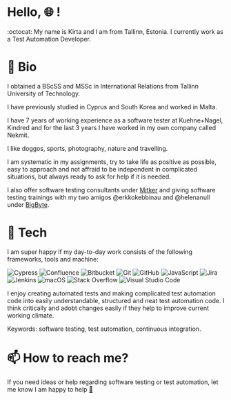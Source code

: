 # Hello, :globe_with_meridians: !

:octocat: My name is Kirta and I am from Tallinn, Estonia. I currently work as a Test Automation Developer.

# :dart: Bio

<p>
I obtained a BScSS and MSSc in International Relations from Tallinn University of Technology.

I have previously studied in Cyprus and South Korea and worked in Malta.

I have 7 years of working experience as a software tester at Kuehne+Nagel, Kindred and for the last 3 years I have worked in my own company called Nekmit.

I like doggos, sports, photography, nature and travelling.

I am systematic in my assignments, try to take life as positive as possible, easy to approach and not affraid to be independent in complicated situations, but always ready to ask for help if it is needed.

I also offer software testing consultants under [Mitker](https://mitker.ee/) and giving software testing trainings with my two amigos @erkkokebbinau and @helenanull under [BigByte](https://bigbyte.ee/).
</p>

# :rocket: Tech

I am super happy if my day-to-day work consists of the following frameworks, tools and machine:

<p>
<img alt="Cypress" src="https://img.shields.io/badge/cypress-17202C?logo=cypress&logoColor=white&style=for-the-badge" />
<img alt="Confluence" src="https://img.shields.io/badge/confluence-172B4D?logo=confluence&logoColor=white&style=for-the-badge" />
<img alt="Bitbucket" src="https://img.shields.io/badge/bitbucket-0052CC?logo=bitbucket&logoColor=white&style=for-the-badge" />
<img alt="Git" src="https://img.shields.io/badge/git-F05032?logo=Git&logoColor=white&style=for-the-badge" />
<img alt="GitHub" src="https://img.shields.io/badge/github-181717?logo=github&logoColor=white&style=for-the-badge" />
<img alt="JavaScript" src="https://img.shields.io/badge/JavaScript-323330?logo=javascript&logoColor=F7DF1E&style=for-the-badge" />
<img alt="Jira" src="https://img.shields.io/badge/jira-0052CC?logo=jira&logoColor=white&style=for-the-badge" />
<img alt="Jenkins" src="https://img.shields.io/badge/jenkins-181717?logo=jenkins&logoColor=white&style=for-the-badge" />
<img alt="macOS" src="https://img.shields.io/badge/macos-000000?logo=macos&logoColor=white&style=for-the-badge" />
<img alt="Stack Overflow" src="https://img.shields.io/badge/Stack_Overflow-F58025?logo=stack-overflow&logoColor=white&style=for-the-badge" />
<img alt="Visual Studio Code" src="https://img.shields.io/badge/Visual_Studio_Code-007ACC?logo=visual-studio-code&logoColor=white&style=for-the-badge" />
</p>

I enjoy creating automated tests and making complicated test automation code into easily understandable, structured and neat test automation code. I think critically and adobt changes easily if they help to improve current working climate.

Keywords: software testing, test automation, continuous integration.

# :mailbox: How to reach me?

If you need ideas or help regarding software testing or test automation, let me know I am happy to help <a href="kirtalindakarits@icloud.com">:email:
